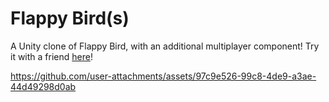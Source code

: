 # Flappy Bird(s)
A Unity clone of Flappy Bird, with an additional multiplayer component! Try it with a friend <a href="https://frichardson01.itch.io/flappy-birds">here</a>!

https://github.com/user-attachments/assets/97c9e526-99c8-4de9-a3ae-44d49298d0ab




